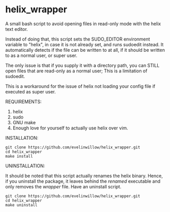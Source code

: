 # helix_wrapper
A small bash script to avoid opening files in read-only mode with the helix text editor.

Instead of doing that, this script sets the SUDO_EDITOR environment variable to "helix", in case it is not already set, and runs sudoedit instead.
It automatically detects if the file can be written to at all, if it should be written to as a normal user, or super user.

The only issue is that if you supply it with a directory path, you can STILL open files that are read-only as a normal user; This is a limitation of sudoedit.

This is a workaround for the issue of helix not loading your config file if executed as super user.

REQUIREMENTS:

1) helix
2) sudo
3) GNU make
4) Enough love for yourself to actually use helix over vim.

INSTALLATION:

```
git clone https://github.com/evelinwillow/helix_wrapper.git
cd helix_wrapper
make install
```

UNINSTALLATION:

It should be noted that this script actually renames the helix binary. Hence, if you uninstall the package, it leaves behind the *renamed* executable and only removes the *wrapper* file. Have an uninstall script.

```
git clone https://github.com/evelinwillow/helix_wrapper.git
cd helix_wrapper
make uninstall
```
